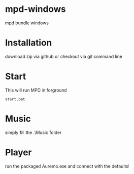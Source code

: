 # mpd-windows
mpd bundle windows

# Installation

download zip via github or checkout via git command line

# Start

This will run MPD in forground 

	start.bat

# Music

simply fill the .\Music folder

# Player

run the packaged Auremo.exe and connect with the defaults!
